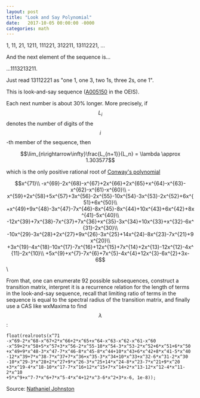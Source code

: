 ```yaml
---
layout: post
title: "Look and Say Polynomial"
date:   2017-10-05 00:00:00 -0000
categories: math
---
```


1, 11, 21, 1211, 111221, 312211, 13112221, ...

And the next element of the sequence is...

<!--more-->

...1113213211.

Just read 13112221 as "one 1, one 3, two 1s, three 2s, one 1". 

This is look-and-say sequence ([A005150](https://oeis.org/A005150) in the OEIS).

Each next number is about 30% longer. More precisely, if $$L_i$$ denotes the number of digits of the $$i$$-th member of the sequence, then

$$\lim_{n\rightarrow\infty}\frac{L_{n+1}}{L_n} = \lambda \approx 1.303577$$

which is the only positive rational root of [Conway's polynomial](https://oeis.org/A137275)

$$x^{71}\\
-x^{69}-2x^{68}-x^{67}+2x^{66}+2x^{65}+x^{64}-x^{63}-x^{62}-x^{61}-x^{60}\\
-x^{59}+2x^{58}+5x^{57}+3x^{56}-2x^{55}-10x^{54}-3x^{53}-2x^{52}+6x^{51}+6x^{50}\\
+x^{49}+9x^{48}-3x^{47}-7x^{46}-8x^{45}-8x^{44}+10x^{43}+6x^{42}+8x^{41}-5x^{40}\\
-12x^{39}+7x^{38}-7x^{37}+7x^{36}+x^{35}-3x^{34}+10x^{33}+x^{32}-6x^{31}-2x^{30}\\
-10x^{29}-3x^{28}+2x^{27}+9x^{26}-3x^{25}+14x^{24}-8x^{23}-7x^{21}+9x^{20}\\
+3x^{19}-4x^{18}-10x^{17}-7x^{16}+12x^{15}+7x^{14}+2x^{13}-12x^{12}-4x^{11}-2x^{10}\\
+5x^{9}+x^{7}-7x^{6}+7x^{5}-4x^{4}+12x^{3}-6x^{2}+3x-6$$\\

From that, one can enumerate 92 possible subsequences, construct a transition matrix, interpret it is a 
recurrence relation for the length of terms in the look-and-say sequence, recall that limiting 
ratio of terms in the sequence is equal to the spectral radius of the transition matrix, and finally use
a CAS like wxMaxima to find $$\lambda$$:

    float(realroots(x^71
    -x^69-2*x^68-x^67+2*x^66+2*x^65+x^64-x^63-x^62-x^61-x^60
    -x^59+2*x^58+5*x^57+3*x^56-2*x^55-10*x^54-3*x^53-2*x^52+6*x^51+6*x^50
    +x^49+9*x^48-3*x^47-7*x^46-8*x^45-8*x^44+10*x^43+6*x^42+8*x^41-5*x^40
    -12*x^39+7*x^38-7*x^37+7*x^36+x^35-3*x^34+10*x^33+x^32-6*x^31-2*x^30
    -10*x^29-3*x^28+2*x^27+9*x^26-3*x^25+14*x^24-8*x^23-7*x^21+9*x^20
    +3*x^19-4*x^18-10*x^17-7*x^16+12*x^15+7*x^14+2*x^13-12*x^12-4*x^11-2*x^10
    +5*x^9+x^7-7*x^6+7*x^5-4*x^4+12*x^3-6*x^2+3*x-6, 1e-8));

Source: [Nathaniel Johnston](http://www.njohnston.ca/2010/10/a-derivation-of-conways-degree-71-look-and-say-polynomial/)
